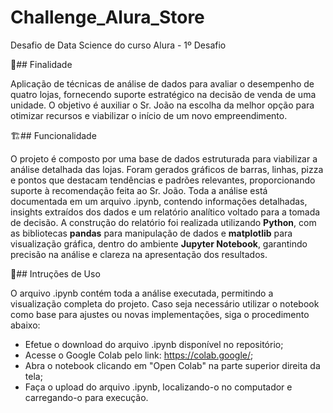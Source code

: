 # Challenge_Alura_Store
Desafio de Data Science do curso Alura - 1º Desafio

🎯## Finalidade <p>
Aplicação de técnicas de análise de dados para avaliar o desempenho de quatro lojas, fornecendo suporte estratégico na decisão de venda de uma unidade. O objetivo é auxiliar o Sr. João na escolha da melhor opção para otimizar recursos e viabilizar o início de um novo empreendimento. <p><p>

🏗️## Funcionalidade <p>
O projeto é composto por uma base de dados estruturada para viabilizar a análise detalhada das lojas. 
Foram gerados gráficos de barras, linhas, pizza e pontos que destacam tendências e padrões relevantes, proporcionando suporte à recomendação feita ao Sr. João.
Toda a análise está documentada em um arquivo .ipynb, contendo informações detalhadas, insights extraídos dos dados e um relatório analítico voltado para a tomada de decisão.
A construção do relatório foi realizada utilizando **Python**, com as bibliotecas **pandas** para manipulação de dados e **matplotlib** para visualização gráfica, dentro do ambiente **Jupyter Notebook**, garantindo precisão na análise e clareza na apresentação dos resultados. <p><p>

🧭## Intruções de Uso <p>
O arquivo .ipynb contém toda a análise executada, permitindo a visualização completa do projeto. Caso seja necessário utilizar o notebook como base para ajustes ou novas implementações, siga o procedimento abaixo:
- Efetue o download do arquivo .ipynb disponível no repositório;
- Acesse o Google Colab pelo link: https://colab.google/;
- Abra o notebook clicando em "Open Colab" na parte superior direita da tela;
- Faça o upload do arquivo .ipynb, localizando-o no computador e carregando-o para execução.
